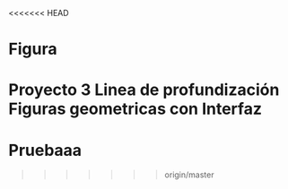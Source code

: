 <<<<<<< HEAD
# Figura
Proyecto 3 Linea de profundización Figuras geometricas con Interfaz
=======
# Pruebaaa
>>>>>>> origin/master
